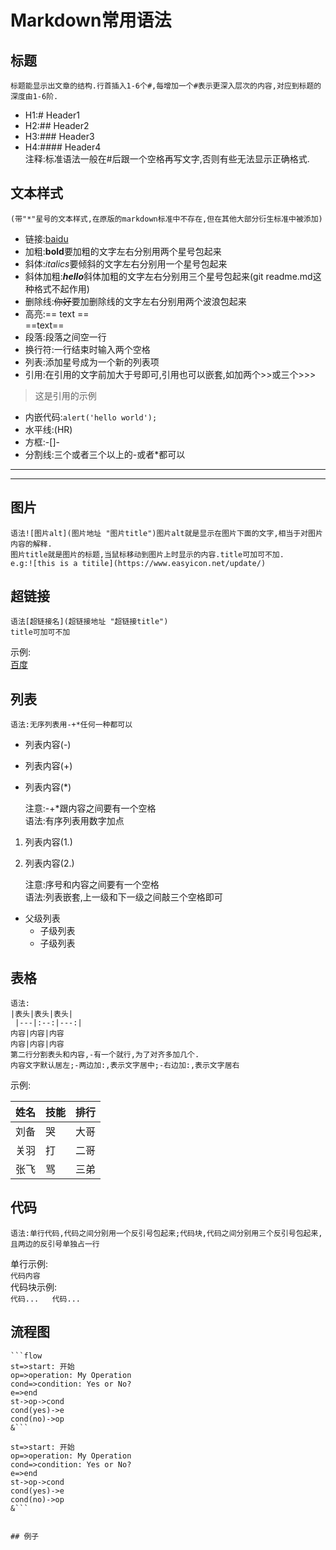 # Markdown常用语法

## 标题  
    标题能显示出文章的结构.行首插入1-6个#,每增加一个#表示更深入层次的内容,对应到标题的深度由1-6阶.  
  * H1:# Header1  
  * H2:## Header2  
  * H3:### Header3  
  * H4:#### Header4  
  注释:标准语法一般在#后跟一个空格再写文字,否则有些无法显示正确格式.  
## 文本样式  
    (带"*"星号的文本样式,在原版的markdown标准中不存在,但在其他大部分衍生标准中被添加)  
 * 链接:[baidu](http://www.baidu.com)  
 * 加粗:**bold**要加粗的文字左右分别用两个星号包起来   
 * 斜体:*italics*要倾斜的文字左右分别用一个星号包起来  
 * 斜体加粗:***hello***斜体加粗的文字左右分别用三个星号包起来(git readme.md这种格式不起作用)  
 * 删除线:~~你好~~要加删除线的文字左右分别用两个波浪包起来  
 * 高亮:== text ==  
 ==text==
 * 段落:段落之间空一行  
 * 换行符:一行结束时输入两个空格  
 * 列表:添加星号成为一个新的列表项  
 * 引用:在引用的文字前加大于号即可,引用也可以嵌套,如加两个>>或三个>>>  
 >这是引用的示例  
 * 内嵌代码:`alert('hello world');`  
 * 水平线:(HR)  
 * 方框:-[]-  
 * 分割线:三个或者三个以上的-或者*都可以  
 ---
 ***

## 图片  
    语法![图片alt](图片地址 "图片title")图片alt就是显示在图片下面的文字,相当于对图片内容的解释.  
    图片title就是图片的标题,当鼠标移动到图片上时显示的内容.title可加可不加.  
    e.g:![this is a titile](https://www.easyicon.net/update/)  

## 超链接  
    语法[超链接名](超链接地址 "超链接title")  
    title可加可不加  
示例:  
[百度](http://baidu.com)  

## 列表  
    语法:无序列表用-+*任何一种都可以    
- 列表内容(-)  
+ 列表内容(+)  
* 列表内容(*)  

    注意:-+*跟内容之间要有一个空格  
    语法:有序列表用数字加点  
1. 列表内容(1.)  
2. 列表内容(2.)  

    注意:序号和内容之间要有一个空格  
    语法:列表嵌套,上一级和下一级之间敲三个空格即可  
* 父级列表  
    * 子级列表  
    * 子级列表  

## 表格
    语法:
    |表头|表头|表头|
     |---|:--:|---:|
    内容|内容|内容
    内容|内容|内容
    第二行分割表头和内容,-有一个就行,为了对齐多加几个.
    内容文字默认居左;-两边加:,表示文字居中;-右边加:,表示文字居右
示例:  

|姓名|技能|排行|
|-|-|-|
|刘备|哭|大哥|
|关羽|打|二哥|
|张飞|骂|三弟|

## 代码  
    语法:单行代码,代码之间分别用一个反引号包起来;代码块,代码之间分别用三个反引号包起来,且两边的反引号单独占一行  
单行示例:    
`代码内容`  
代码块示例:   
    ```
      代码...  
      代码...
    ```  

## 流程图  
    ```flow
    st=>start: 开始
    op=>operation: My Operation
    cond=>condition: Yes or No?
    e=>end
    st->op->cond
    cond(yes)->e
    cond(no)->op
    &```  


```flow
st=>start: 开始
op=>operation: My Operation
cond=>condition: Yes or No?
e=>end
st->op->cond
cond(yes)->e
cond(no)->op
&```  


## 例子  
